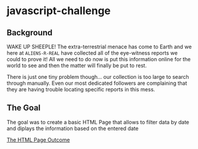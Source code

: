 # javascript-challenge

## Background

WAKE UP SHEEPLE! The extra-terrestrial menace has come to Earth and we here at `ALIENS-R-REAL` have collected all of the eye-witness reports we could to prove it! All we need to do now is put this information online for the world to see and then the matter will finally be put to rest.

There is just one tiny problem though... our collection is too large to search through manually. Even our most dedicated followers are complaining that they are having trouble locating specific reports in this mess.

## The Goal
The goal was to create a basic HTML Page that allows to  filter data by date and diplays the information based on the entered date

[The HTML Page Outcome](./UFO-level-1/static/images/htmlpage.png)